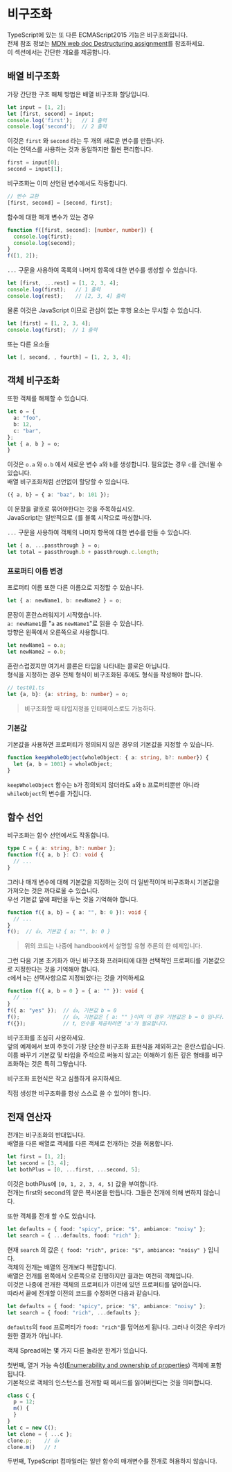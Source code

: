 # 비구조화

TypeScript에 있는 또 다른 ECMAScript2015 기능은 비구조화입니다.<br/>
전체 참조 정보는 [MDN web doc Destructuring assignment](https://developer.mozilla.org/en-US/docs/Web/JavaScript/Reference/Operators/Destructuring_assignment)를 참조하세요.<br/>
이 섹션에서는 간단한 개요를 제공합니다.

## 배열 비구조화

가장 간단한 구조 해체 방법은 배열 비구조화 할당입니다.

```ts
let input = [1, 2];
let [first, second] = input;
console.log('first');   // 1 출력
console.log('second');  // 2 출력
```

이것은 `first` 와 `second` 라는 두 개의 새로운 변수를 만듭니다.<br/>
이는 인덱스를 사용하는 것과 동일하지만 훨씬 편리합니다.

```ts
first = input[0];
second = input[1];
```

비구조화는 이미 선언된 변수에서도 작동합니다.

```ts
// 변수 교환
[first, second] = [second, first];
```

함수에 대한 매개 변수가 있는 경우

```ts
function f([first, second]: [number, number]) {
  console.log(first);
  console.log(second);
}
f([1, 2]);
```

`...` 구문을 사용하여 목록의 나머지 항목에 대한 변수를 생성할 수 있습니다.

```ts
let [first, ...rest] = [1, 2, 3, 4];
console.log(first);   // 1 출력
console.log(rest);    // [2, 3, 4] 출력
```

물론 이것은 JavaScript 이므로 관심이 없는 후행 요소는 무시할 수 있습니다.

```ts
let [first] = [1, 2, 3, 4];
console.log(first);  // 1 출력
```

또는 다른 요소들

```ts
let [, second, , fourth] = [1, 2, 3, 4];
```

## 객체 비구조화

또한 객체를 해체할 수 있습니다.

```ts
let o = {
  a: "foo",
  b: 12,
  c: "bar",
};
let { a, b } = o;
}
```

이것은 `o.a` 와 `o.b` 에서 새로운 변수 `a`와 `b`를 생성합니다. 필요없는 경우 `c`를 건너뛸 수 있습니다.<br/>
배열 비구조화처럼 선언없이 할당할 수 있습니다.

```ts
({ a, b} = { a: "baz", b: 101 });
```

이 문장을 괄호로 묶어야한다는 것을 주목하십시오.<br/>
JavaScript는 일반적으로 `{`를 블록 시작으로 파싱합니다.

`...` 구문을 사용하여 객체의 나머지 항목에 대한 변수를 만들 수 있습니다.

```ts
let { a, ...passthrough } = o;
let total = passthrough.b + passthrough.c.length;
```

### 프로퍼티 이름 변경

프로퍼티 이름 또한 다른 이름으로 지정할 수 있습니다.

```ts
let { a: newName1, b: newName2 } = o;
```

문장이 혼란스러워지기 시작했습니다.<br/>
`a: newName1`를 "`a` as `newName1`"로 읽을 수 있습니다.<br/>
방향은 왼쪽에서 오른쪽으로 사용합니다.

```ts
let newName1 = o.a;
let newName2 = o.b;
```

혼란스럽겠지만 여기서 콜론은 타입을 나타내는 콜로은 아닙니다.<br/>
형식을 지정하는 경우 전체 형식이 비구조화된 후에도 형식을 작성해야 합니다.

```ts
// test01.ts
let {a, b}: {a: string, b: number} = o;
```

> 비구조화할 때 타입지정을 인터페이스로도 가능하다.

### 기본값

기본값을 사용하면 프로퍼티가 정의되지 않은 경우의 기본값을 지정할 수 있습니다.

```ts
function keepWholeObject(wholeObject: { a: string, b?: number}) {
  let {a, b = 1001} = wholeObject;
}
```

`keepWholeObject` 함수는 `b`가 정의되지 않더라도 `a`와 `b` 프로퍼티뿐만 아니라 `whileObject`의 변수를 가집니다.

## 함수 선언

비구조화는 함수 선언에서도 작동합니다.

```ts
type C = { a: string, b?: number };
function f({ a, b }: C): void {
  // ...
}
```

그러나 매개 변수에 대해 기본값을 지정하는 것이 더 일반적이며 비구조화시 기본값을 가져오는 것은 까다로울 수 있습니다.<br/>
우선 기본값 앞에 패턴을 두는 것을 기억해야 합니다.

```ts
function f({ a, b} = { a: "", b: 0 }): void {
  // ...
}
f();  // 👍, 기본값 { a: "", b: 0 }
```

> 위의 코드는 나중에 handbook에서 설명할 유형 추론의 한 예제입니다.

그런 다음 기본 초기화가 아닌 비구조화 프러퍼티에 대한 선택적인 프로퍼티를 기본값으로 지정한다는 것을 기억해야 합니다.<br/>
`c`에서 `b`는 선택사항으로 지정되었다는 것을 기억하세요


```ts
function f({ a, b = 0 } = { a: "" }): void {
  // ...
}
f({ a: "yes" });  // 👍, 기본값 b = 0
f();              // 👍, 기본값은 { a: "" }이며 이 경우 기본값은 b = 0 입니다.
f({});            // ❗️, 인수를 제공하려면 'a'가 필요합니다.
```

비구조화를 조심히 사용하세요.<br/>
앞의 예제에서 보여 주듯이 가장 단순한 비구조화 표현식을 제외하고는 혼란스럽습니다.<br/>
이름 바꾸기 기본값 및 타입을 주석으로 써놓지 않고는 이해하기 힘든 깊은 형태를 비구조화하는 것은 특히 그렇습니다.

비구조화 표현식은 작고 심플하게 유지하세요.

직접 생성한 비구조화를 항상 스스로 쓸 수 있어야 합니다.

## 전재 연산자

전개는 비구조화의 반대입니다.<br/>
배열을 다른 배열로 객체를 다른 객체로 전개하는 것을 허용합니다.

```ts
let first = [1, 2];
let second = [3, 4];
let bothPlus = [0, ...first, ...second, 5];
```

이것은 bothPlus에 `[0, 1, 2, 3, 4, 5]` 값을 부여합니다.<br/>
전개는 first와 second의 얕은 복사본을 만듭니다. 그들은 전개에 의해 변하지 않습니다.

또한 객체를 전개 할 수도 있습니다.

```ts
let defaults = { food: "spicy", price: "$", ambiance: "noisy" };
let search = { ...defaults, food: "rich" };
```

현재 `search` 의 값은 `{ food: "rich", price: "$", ambiance: "noisy" }` 입니다.<br/>
객체의 전개는 배열의 전개보다 복잡합니다.<br/>
배열은 전개를 왼쪽에서 오른쪽으로 진행하지만 결과는 여전히 객체입니다.<br/>
이것은 나중에 전개한 객체의 프로퍼티가 이전에 있던 프로퍼티를 덮어씁니다.<br/>
따라서 끝에 전개할 이전의 코드를 수정하면 다음과 같습니다.

```ts
let defaults = { food: "spicy", price: "$", ambiance: "noisy" };
let search = { food: "rich", ...defaults };
```

`defaults`의 `food` 프로퍼티가 `food: "rich"`를 덮어쓰게 됩니다. 그러나 이것은 우리가 원한 결과가 아닙니다.

객체 Spread에는 몇 가지 다른 놀라운 한계가 있습니다.

첫번째, 열거 가능 속성([Enumerability and ownership of properties](https://developer.mozilla.org/en-US/docs/Web/JavaScript/Enumerability_and_ownership_of_properties)) 객체에 포함됩니다.<br/>
기본적으로 객체의 인스턴스를 전개할 때 메서드를 잃어버린다는 것을 의미합니다.

```ts
class C {
  p = 12;
  m() {
  }
}
let c = new C();
let clone = { ...c };
clone.p;    // 👍
clone.m()   // ❗️
```

두번째, TypeScript 컴파일러는 일반 함수의 매개변수를 전개로 허용하지 않습니다.

